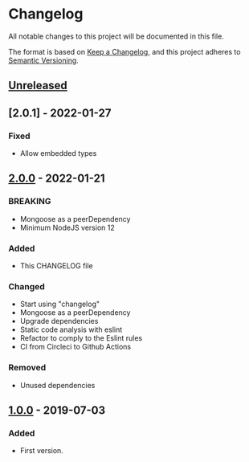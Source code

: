 # Changelog

All notable changes to this project will be documented in this file.

The format is based on [Keep a Changelog](https://keepachangelog.com/en/1.0.0/),
and this project adheres to [Semantic Versioning](https://semver.org/spec/v2.0.0.html).

## [Unreleased]

## [2.0.1] - 2022-01-27

### Fixed

- Allow embedded types

## [2.0.0] - 2022-01-21

### BREAKING

- Mongoose as a peerDependency
- Minimum NodeJS version 12

### Added

- This CHANGELOG file

### Changed

- Start using "changelog"
- Mongoose as a peerDependency
- Upgrade dependencies
- Static code analysis with eslint
- Refactor to comply to the Eslint rules
- CI from Circleci to Github Actions

### Removed

- Unused dependencies

## [1.0.0] - 2019-07-03

### Added

- First version.

[Unreleased]: https://github.com/Genially/mongoose-mimic/compare/v2.0.0...HEAD
[2.0.0]: https://github.com/Genially/mongoose-mimic/compare/v1.0.0...v2.0.0
[1.0.0]: https://github.com/Genially/mongoose-mimic/releases/tag/1.0.0

